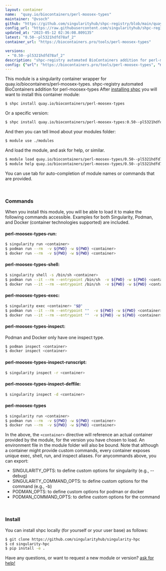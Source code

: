 ```yaml
---
layout: container
name:  "quay.io/biocontainers/perl-moosex-types"
maintainer: "@vsoch"
github: "https://github.com/singularityhub/shpc-registry/blob/main/quay.io/biocontainers/perl-moosex-types/container.yaml"
config_url: "https://raw.githubusercontent.com/singularityhub/shpc-registry/main/quay.io/biocontainers/perl-moosex-types/container.yaml"
updated_at: "2023-05-12 02:36:08.809135"
latest: "0.50--pl5321hdfd78af_2"
container_url: "https://biocontainers.pro/tools/perl-moosex-types"

versions:
 - "0.50--pl5321hdfd78af_2"
description: "shpc-registry automated BioContainers addition for perl-moosex-types"
config: {"url": "https://biocontainers.pro/tools/perl-moosex-types", "maintainer": "@vsoch", "description": "shpc-registry automated BioContainers addition for perl-moosex-types", "latest": {"0.50--pl5321hdfd78af_2": "sha256:7da57031b0eb83f86efbbfbed65670a1514ee960ae6e4552fdd7c11b77e084d8"}, "tags": {"0.50--pl5321hdfd78af_2": "sha256:7da57031b0eb83f86efbbfbed65670a1514ee960ae6e4552fdd7c11b77e084d8"}, "docker": "quay.io/biocontainers/perl-moosex-types"}
---
```


This module is a singularity container wrapper for quay.io/biocontainers/perl-moosex-types.
shpc-registry automated BioContainers addition for perl-moosex-types
After [installing shpc](#install) you will want to install this container module:


```bash
$ shpc install quay.io/biocontainers/perl-moosex-types
```

Or a specific version:

```bash
$ shpc install quay.io/biocontainers/perl-moosex-types:0.50--pl5321hdfd78af_2
```

And then you can tell lmod about your modules folder:

```bash
$ module use ./modules
```

And load the module, and ask for help, or similar.

```bash
$ module load quay.io/biocontainers/perl-moosex-types/0.50--pl5321hdfd78af_2
$ module help quay.io/biocontainers/perl-moosex-types/0.50--pl5321hdfd78af_2
```

You can use tab for auto-completion of module names or commands that are provided.

<br>

### Commands

When you install this module, you will be able to load it to make the following commands accessible.
Examples for both Singularity, Podman, and Docker (container technologies supported) are included.

#### perl-moosex-types-run:

```bash
$ singularity run <container>
$ podman run --rm  -v ${PWD} -w ${PWD} <container>
$ docker run --rm  -v ${PWD} -w ${PWD} <container>
```

#### perl-moosex-types-shell:

```bash
$ singularity shell -s /bin/sh <container>
$ podman run --it --rm --entrypoint /bin/sh  -v ${PWD} -w ${PWD} <container>
$ docker run --it --rm --entrypoint /bin/sh  -v ${PWD} -w ${PWD} <container>
```

#### perl-moosex-types-exec:

```bash
$ singularity exec <container> "$@"
$ podman run --it --rm --entrypoint ""  -v ${PWD} -w ${PWD} <container> "$@"
$ docker run --it --rm --entrypoint ""  -v ${PWD} -w ${PWD} <container> "$@"
```

#### perl-moosex-types-inspect:

Podman and Docker only have one inspect type.

```bash
$ podman inspect <container>
$ docker inspect <container>
```

#### perl-moosex-types-inspect-runscript:

```bash
$ singularity inspect -r <container>
```

#### perl-moosex-types-inspect-deffile:

```bash
$ singularity inspect -d <container>
```



#### perl-moosex-types

```bash
$ singularity run <container>
$ podman run --rm  -v ${PWD} -w ${PWD} <container>
$ docker run --rm  -v ${PWD} -w ${PWD} <container>
```


In the above, the `<container>` directive will reference an actual container provided
by the module, for the version you have chosen to load. An environment file in the
module folder will also be bound. Note that although a container
might provide custom commands, every container exposes unique exec, shell, run, and
inspect aliases. For anycommands above, you can export:

 - SINGULARITY_OPTS: to define custom options for singularity (e.g., --debug)
 - SINGULARITY_COMMAND_OPTS: to define custom options for the command (e.g., -b)
 - PODMAN_OPTS: to define custom options for podman or docker
 - PODMAN_COMMAND_OPTS: to define custom options for the command

<br>

### Install

You can install shpc locally (for yourself or your user base) as follows:

```bash
$ git clone https://github.com/singularityhub/singularity-hpc
$ cd singularity-hpc
$ pip install -e .
```

Have any questions, or want to request a new module or version? [ask for help!](https://github.com/singularityhub/singularity-hpc/issues)